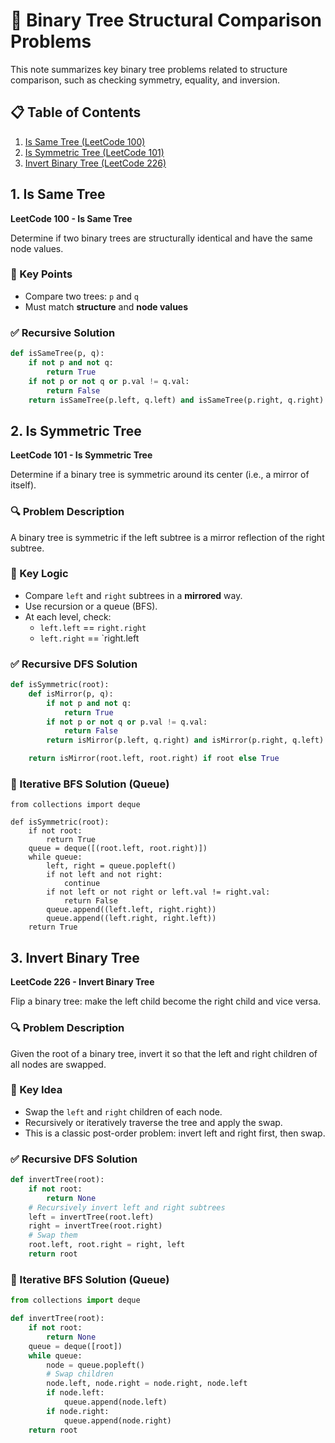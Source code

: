 # 🌲 Binary Tree Structural Comparison Problems

This note summarizes key binary tree problems related to structure comparison, such as checking symmetry, equality, and inversion.

## 📋 Table of Contents

1. [Is Same Tree (LeetCode 100)](#is-same-tree)
2. [Is Symmetric Tree (LeetCode 101)](#is-symmetric-tree)
3. [Invert Binary Tree (LeetCode 226)](#invert-binary-tree)

## 1. Is Same Tree

**LeetCode 100 - Is Same Tree**

Determine if two binary trees are structurally identical and have the same node values.

### 🔑 Key Points

- Compare two trees: `p` and `q`
- Must match **structure** and **node values**

### ✅ Recursive Solution

```python
def isSameTree(p, q):
    if not p and not q:
        return True
    if not p or not q or p.val != q.val:
        return False
    return isSameTree(p.left, q.left) and isSameTree(p.right, q.right)
```
## 2. Is Symmetric Tree

**LeetCode 101 - Is Symmetric Tree**

Determine if a binary tree is symmetric around its center (i.e., a mirror of itself).

### 🔍 Problem Description

A binary tree is symmetric if the left subtree is a mirror reflection of the right subtree.

### 🔑 Key Logic

- Compare `left` and `right` subtrees in a **mirrored** way.
- Use recursion or a queue (BFS).
- At each level, check:
  - `left.left` == `right.right`
  - `left.right` == `right.left

### ✅ Recursive DFS Solution
```python
def isSymmetric(root):
    def isMirror(p, q):
        if not p and not q:
            return True
        if not p or not q or p.val != q.val:
            return False
        return isMirror(p.left, q.right) and isMirror(p.right, q.left)

    return isMirror(root.left, root.right) if root else True
```
### 🔁 Iterative BFS Solution (Queue)
```
from collections import deque

def isSymmetric(root):
    if not root:
        return True
    queue = deque([(root.left, root.right)])
    while queue:
        left, right = queue.popleft()
        if not left and not right:
            continue
        if not left or not right or left.val != right.val:
            return False
        queue.append((left.left, right.right))
        queue.append((left.right, right.left))
    return True
```
## 3. Invert Binary Tree

**LeetCode 226 - Invert Binary Tree**

Flip a binary tree: make the left child become the right child and vice versa.

### 🔍 Problem Description

Given the root of a binary tree, invert it so that the left and right children of all nodes are swapped.

### 🔑 Key Idea

- Swap the `left` and `right` children of each node.
- Recursively or iteratively traverse the tree and apply the swap.
- This is a classic post-order problem: invert left and right first, then swap.

### ✅ Recursive DFS Solution
```python
def invertTree(root):
    if not root:
        return None
    # Recursively invert left and right subtrees
    left = invertTree(root.left)
    right = invertTree(root.right)
    # Swap them
    root.left, root.right = right, left
    return root
```
### 🔁 Iterative BFS Solution (Queue)
```python
from collections import deque

def invertTree(root):
    if not root:
        return None
    queue = deque([root])
    while queue:
        node = queue.popleft()
        # Swap children
        node.left, node.right = node.right, node.left
        if node.left:
            queue.append(node.left)
        if node.right:
            queue.append(node.right)
    return root
```




